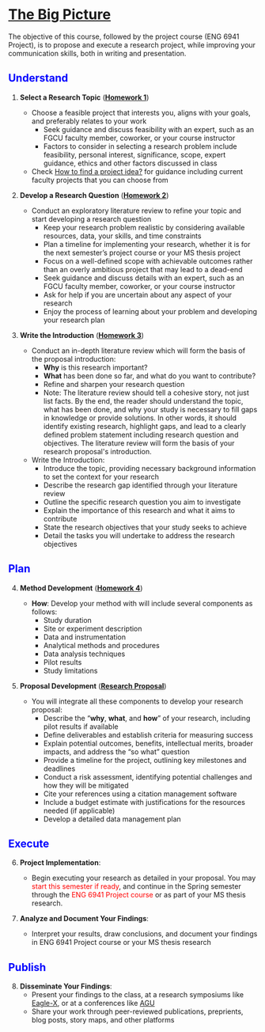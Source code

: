 # [The Big Picture](https://aselshall.github.io/rm/hw/big-picture)

The objective of this course, followed by the project course (ENG 6941 Project), is to propose and execute a research project, while improving your communication skills, both in writing and presentation.

<h2 style="color:blue">Understand</h2>

1. **Select a Research Topic** (<span style="color:red">**[Homework 1](https://aselshall.github.io/rm/hw/hw1)**</span>)
   - Choose a feasible project that interests you, aligns with your goals, and preferably relates to your work
      - Seek guidance and discuss feasibility with an expert, such as an FGCU faculty member, coworker, or your course instructor
      - Factors to consider in selecting a research problem include feasibility, personal interest, significance, scope, expert guidance, ethics and other factors discussed in class
   - Check [How to find a project idea?](https://aselshall.github.io/rm/hw/topics) for guidance including current faculty projects that you can choose from

2. **Develop a Research Question** (<span style="color:red">**[Homework 2](https://aselshall.github.io/rm/hw/hw2)**</span>)
   - Conduct an exploratory literature review to refine your topic and start developing a research question
      - Keep your research problem realistic by considering available resources, data, your skills, and time constraints
      - Plan a timeline for implementing your research, whether it is for the next semester’s project course or your MS thesis project
      - Focus on a well-defined scope with achievable outcomes rather than an overly ambitious project that may lead to a dead-end
      - Seek guidance and discuss details with an expert, such as an FGCU faculty member, coworker, or your course instructor
      - Ask for help if you are uncertain about any aspect of your research
      - Enjoy the process of learning about your problem and developing your research plan

4. **Write the Introduction** (<span style="color:red">**[Homework 3](https://aselshall.github.io/rm/hw/hw3)**</span>)
   - Conduct an in-depth literature review which will form the basis of the proposal introduction:
     - **Why** is this research important?
     - **What** has been done so far, and what do you want to contribute?
     - Refine and sharpen your research question
     - Note: The literature review should tell a cohesive story, not just list facts. By the end, the reader should understand the topic, what has been done, and why your study is necessary to fill gaps in knowledge or provide solutions. In other words, it should identify existing research, highlight gaps, and lead to a clearly defined problem statement including research question and objectives. The literature review will form the basis of your research proposal's introduction.
   - Write the Introduction:
      - Introduce the topic, providing necessary background information to set the context for your research
      - Describe the research gap identified through your literature review
      - Outline the specific research question you aim to investigate
      - Explain the importance of this research and what it aims to contribute
      - State the research objectives that your study seeks to achieve
      - Detail the tasks you will undertake to address the research objectives

<h2 style="color:blue">Plan</h2>

4. **Method Development** (<span style="color:red">**[Homework 4](https://aselshall.github.io/rm/hw/hw4)**</span>)
   - **How**: Develop your method with will include several components as follows:
      - Study duration
      - Site or experiment description
      - Data and instrumentation
      - Analytical methods and procedures
      - Data analysis techniques
      - Pilot results
      - Study limitations 

6. **Proposal Development** (<span style="color:red">**[Research Proposal](https://aselshall.github.io/rm/hw/proposal-hw)**</span>)
   - You will integrate all these components to develop your research proposal:
      - Describe the “**why**, **what**, and **how**” of your research, including pilot results if available
      - Define deliverables and establish criteria for measuring success
      - Explain potential outcomes, benefits, intellectual merits, broader impacts, and address the “so what” question
      - Provide a timeline for the project, outlining key milestones and deadlines
      - Conduct a risk assessment, identifying potential challenges and how they will be mitigated
      - Cite your references using a citation management software 
      - Include a budget estimate with justifications for the resources needed (if applicable)
      - Develop a detailed data management plan

<h2 style="color:blue">Execute</h2>

6. **Project Implementation**:
   - Begin executing your research as detailed in your proposal. You may  <span style="color:red">start this semester if ready</span>, and continue in the Spring semester through the <span style="color:red">ENG 6941 Project course</span> or as part of your MS thesis research.

8. **Analyze and Document Your Findings**:
   - Interpret your results, draw conclusions, and document your findings in ENG 6941 Project course or your MS thesis research

<h2 style="color:blue">Publish</h2>

8. **Disseminate Your Findings**:
   - Present your findings to the class, at a research symposiums like [Eagle-X](https://www.fgcu.edu/eaglex/), or at a conferences like [AGU](https://www.agu.org/annual-meeting)
   - Share your work through peer-reviewed publications, preprients, blog posts, story maps, and other platforms

